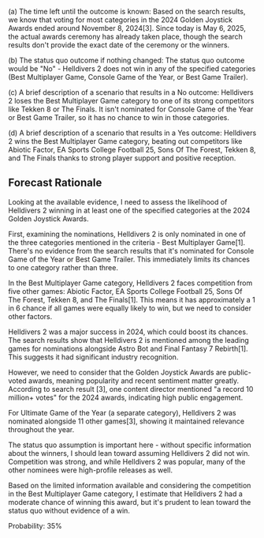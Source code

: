 (a) The time left until the outcome is known: 
Based on the search results, we know that voting for most categories in the 2024 Golden Joystick Awards ended around November 8, 2024[3]. Since today is May 6, 2025, the actual awards ceremony has already taken place, though the search results don't provide the exact date of the ceremony or the winners.

(b) The status quo outcome if nothing changed:
The status quo outcome would be "No" - Helldivers 2 does not win in any of the specified categories (Best Multiplayer Game, Console Game of the Year, or Best Game Trailer).

(c) A brief description of a scenario that results in a No outcome:
Helldivers 2 loses the Best Multiplayer Game category to one of its strong competitors like Tekken 8 or The Finals. It isn't nominated for Console Game of the Year or Best Game Trailer, so it has no chance to win in those categories.

(d) A brief description of a scenario that results in a Yes outcome:
Helldivers 2 wins the Best Multiplayer Game category, beating out competitors like Abiotic Factor, EA Sports College Football 25, Sons Of The Forest, Tekken 8, and The Finals thanks to strong player support and positive reception.

## Forecast Rationale

Looking at the available evidence, I need to assess the likelihood of Helldivers 2 winning in at least one of the specified categories at the 2024 Golden Joystick Awards.

First, examining the nominations, Helldivers 2 is only nominated in one of the three categories mentioned in the criteria - Best Multiplayer Game[1]. There's no evidence from the search results that it's nominated for Console Game of the Year or Best Game Trailer. This immediately limits its chances to one category rather than three.

In the Best Multiplayer Game category, Helldivers 2 faces competition from five other games: Abiotic Factor, EA Sports College Football 25, Sons Of The Forest, Tekken 8, and The Finals[1]. This means it has approximately a 1 in 6 chance if all games were equally likely to win, but we need to consider other factors.

Helldivers 2 was a major success in 2024, which could boost its chances. The search results show that Helldivers 2 is mentioned among the leading games for nominations alongside Astro Bot and Final Fantasy 7 Rebirth[1]. This suggests it had significant industry recognition.

However, we need to consider that the Golden Joystick Awards are public-voted awards, meaning popularity and recent sentiment matter greatly. According to search result [3], one content director mentioned "a record 10 million+ votes" for the 2024 awards, indicating high public engagement.

For Ultimate Game of the Year (a separate category), Helldivers 2 was nominated alongside 11 other games[3], showing it maintained relevance throughout the year.

The status quo assumption is important here - without specific information about the winners, I should lean toward assuming Helldivers 2 did not win. Competition was strong, and while Helldivers 2 was popular, many of the other nominees were high-profile releases as well.

Based on the limited information available and considering the competition in the Best Multiplayer Game category, I estimate that Helldivers 2 had a moderate chance of winning this award, but it's prudent to lean toward the status quo without evidence of a win.

Probability: 35%